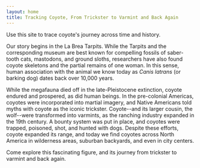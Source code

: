 ```yaml
---
layout: home
title: Tracking Coyote, From Trickster to Varmint and Back Again 
---
```


Use this site to trace coyote's journey across time and history. 

Our story begins in the La Brea Tarpits. While the Tarpits and the corresponding museum are best known for compelling fossils of saber-tooth cats, mastodons, and ground sloths, researchers have also found coyote skeletons and the partial remains of one woman. In this sense, human association with the animal we know today as <i>Canis latrans</i> (or barking dog) dates back over 10,000 years. 

While the megafauna died off in the late-Pleistocene extinction, coyote endured and prospered, as did human beings. In the pre-colonial Americas, coyotes were incorporated into martial imagery, and Native Americans told myths with coyote as the iconic trickster.  Coyote--and its larger cousin, the wolf--were transformed into varmints, as the ranching industry expanded in the 19th century. A bounty system was put in place, and coyotes were trapped, poisoned, shot, and hunted with dogs.  Despite these efforts, coyote expanded its range, and today we find coyotes across North America in wilderness areas, suburban backyards, and even in city centers. 

Come explore this fascinating figure, and its journey from trickster to varmint and back again. 
